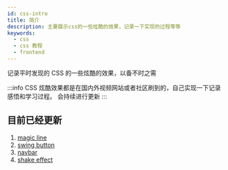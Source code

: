 ```yaml
---
id: css-intro
title: 简介
description: 主要展示css的一些炫酷的效果，记录一下实现的过程等等
keywords:
  - css
  - css 教程
  - frontend
---
```


记录平时发现的 CSS 的一些炫酷的效果，以备不时之需

:::info
CSS 炫酷效果都是在国内外视频网站或者社区刷到的，自己实现一下记录感悟和学习过程。
会持续进行更新
:::

## 目前已经更新

1. [magic line](/docs/learn/tools/magic-line)
2. [swing button](/docs/learn/tools/swing-button)
3. [navbar](/docs/learn/tools/navbar)
4. [shake effect](/docs/learn/tools/shake-effect)
